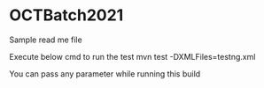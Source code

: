 # OCTBatch2021
Sample read me file

Execute below cmd to run the test
mvn test -DXMLFiles=testng.xml

You can pass any parameter while running this build
